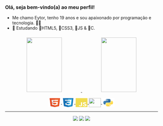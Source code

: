 ### Olá, seja bem-vindo(a) ao meu perfil!
 
 - Me chamo Eytor, tenho 19 anos e sou apaixonado por programação e tecnologia. 👩‍💻
 - 📖 Estudando 📙HTML5, 📘CSS3, 📒JS & 📗C.
 
###  

<div align="center"> 
<a href="https://github.com/eytorlima"/> <img height="180em" width="48%" src="https://github-readme-stats.vercel.app/api?username=eytorlima&show_icons=true&theme=tokyonight&include_all_commits=true"/> 
<img height="180em" width="48%" src="https://github-readme-stats.vercel.app/api/top-langs/?username=eytorlima&layout=compact&langs_count=7&theme=tokyonight&include_allcommits=true"/> 
</div>

<div align="center" style="display: inline_block"><br>
<img align="center" height="30" width="40" src="https://raw.githubusercontent.com/devicons/devicon/master/icons/html5/html5-original.svg">
<img align="center" height="30" width="40" src="https://raw.githubusercontent.com/devicons/devicon/master/icons/css3/css3-original.svg">
<img align="center" height="30" width="40" src="https://raw.githubusercontent.com/devicons/devicon/master/icons/javascript/javascript-plain.svg">
<a href="https://skillicons.dev">
<img align="center" height="30" width="40" src="https://skillicons.dev/icons?i=c"/> 
</a>
<img align="center" height="30" width="40" src="https://raw.githubusercontent.com/devicons/devicon/master/icons/python/python-original.svg">
</div>

<hr/>

<!--
 <a href="https://discord.gg/Eytor#0624" target="_blank"><img src="https://img.shields.io/badge/Discord-7289DA?style=for-the-badge&logo=discord&logoColor=white" target="_blank"></a>
 -->
<div align="center"> 
  <a href="https://instagram.com/eytorlima" target="_blank"><img src="https://img.shields.io/badge/-Instagram-%23E4405F?style=for-the-badge&logo=instagram&logoColor=white" target="_blank"></a>
  <a href = "mailto:eytorlima@outlook.com"><img src="https://img.shields.io/badge/-Gmail-%23333?style=for-the-badge&logo=gmail&logoColor=white" target="_blank"></a>
  <a href="https://www.linkedin.com/in/eytor-lima-19b77b205/" target="_blank"><img src="https://img.shields.io/badge/-LinkedIn-%230077B5?style=for-the-badge&logo=linkedin&logoColor=white" target="_blank"></a> 
</div>

<!--
garfado da ballerine :s
-->
